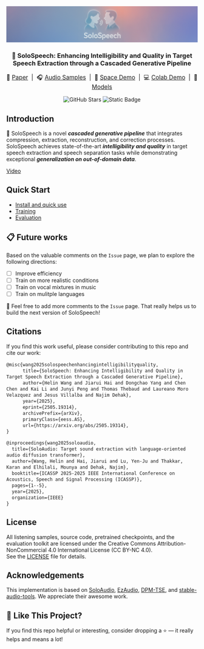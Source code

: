 <!-- <p align="center">
  <img src="assets/solospeech.jpg" width="800">
</p> -->
<img src="assets/solospeech.jpg">
<h3  align="center">🎸 SoloSpeech: Enhancing Intelligibility and Quality in Target Speech Extraction through a Cascaded Generative Pipeline</h3>

<p align="center" style="font-size: 1.1em;">
  📄 <a href="https://arxiv.org/abs/2505.19314" target="_blank">Paper</a> &nbsp;|&nbsp;
  🎧 <a href="https://wanghelin1997.github.io/SoloSpeech-Demo/" target="_blank">Audio Samples</a> &nbsp;|&nbsp;
  🚀 <a href="https://huggingface.co/spaces/OpenSound/SoloSpeech/" target="_blank">Space Demo</a> &nbsp;|&nbsp;
  💻 <a href="https://colab.research.google.com/drive/1cEcyp2rFP2DOLY4BLjaKksF48-xXQAdQ?usp=sharing" target="_blank">Colab Demo</a> &nbsp;|&nbsp;
  🤗 <a href="https://huggingface.co/OpenSound/SoloSpeech-models/" target="_blank">Models</a>
</p>

<p align="center">
  <img src="https://img.shields.io/github/stars/WangHelin1997/SoloSpeech?style=social" alt="GitHub Stars" />
  <img alt="Static Badge" src="https://img.shields.io/badge/license-CC%20BY--NC%204.0-blue.svg" />
</p>

## Introduction

🎯 SoloSpeech is a novel ***cascaded generative pipeline*** that integrates compression, extraction, reconstruction, and correction processes. SoloSpeech achieves state-of-the-art ***intelligibility and quality*** in target speech extraction and speech separation tasks while demonstrating exceptional ***generalization on out-of-domain data***.


[Video](https://github.com/user-attachments/assets/0b27ec4d-1a5b-446d-9ed2-43702d07b5db)

## Quick Start
- [Install and quick use](docs/quick_use.md)
- [Training](docs/training.md)
- [Evaluation](docs/evaluation.md)

## 📋 Future works
Based on the valuable comments on the `Issue` page, we plan to explore the following directions:

- [ ] Improve efficiency
- [ ] Train on more realistic conditions
- [ ] Train on vocal mixtures in music
- [ ] Train on mulitple languages

📝 Feel free to add more comments to the `Issue` page. That really helps us to build the next version of SoloSpeech!

## Citations

If you find this work useful, please consider contributing to this repo and cite our work:
```
@misc{wang2025solospeechenhancingintelligibilityquality,
      title={SoloSpeech: Enhancing Intelligibility and Quality in Target Speech Extraction through a Cascaded Generative Pipeline}, 
      author={Helin Wang and Jiarui Hai and Dongchao Yang and Chen Chen and Kai Li and Junyi Peng and Thomas Thebaud and Laureano Moro Velazquez and Jesus Villalba and Najim Dehak},
      year={2025},
      eprint={2505.19314},
      archivePrefix={arXiv},
      primaryClass={eess.AS},
      url={https://arxiv.org/abs/2505.19314}, 
}
```
```
@inproceedings{wang2025soloaudio,
  title={SoloAudio: Target sound extraction with language-oriented audio diffusion transformer},
  author={Wang, Helin and Hai, Jiarui and Lu, Yen-Ju and Thakkar, Karan and Elhilali, Mounya and Dehak, Najim},
  booktitle={ICASSP 2025-2025 IEEE International Conference on Acoustics, Speech and Signal Processing (ICASSP)},
  pages={1--5},
  year={2025},
  organization={IEEE}
}
```

## License
All listening samples, source code, pretrained checkpoints, and the evaluation toolkit are licensed under the Creative Commons Attribution-NonCommercial 4.0 International License (CC BY-NC 4.0).  
See the [LICENSE](./LICENSE) file for details.

## Acknowledgements

This implementation is based on [SoloAudio](https://github.com/WangHelin1997/SoloAudio), [EzAudio](https://github.com/haidog-yaqub/EzAudio), [DPM-TSE](https://github.com/haidog-yaqub/DPMTSE), and [stable-audio-tools](https://github.com/Stability-AI/stable-audio-tools). We appreciate their awesome work.

## 🌟 Like This Project?
If you find this repo helpful or interesting, consider dropping a ⭐ — it really helps and means a lot!
